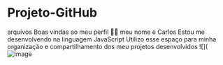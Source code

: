 # Projeto-GitHub
arquivos
Boas vindas ao meu perfil 💙💙
meu nome e Carlos
Estou me desenvolvendo na linguagem JavaScript
Utilizo esse espaço para minha organização e compartilhamento dos meu projetos desenvolvidos
![](![image](https://github.com/user-attachments/assets/c7782895-95ec-4f1e-918d-72e141a4349b)

